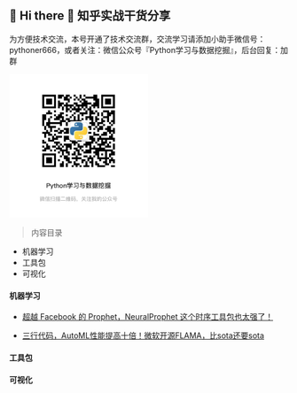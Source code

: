 ## 🙋 Hi there 🌱  知乎实战干货分享

为方便技术交流，本号开通了技术交流群，交流学习请添加小助手微信号：pythoner666，或者关注：微信公众号『Python学习与数据挖掘』，后台回复：加群

<img src="pic/微信图片_20210902150620.jpg" width="250px">

> 内容目录

- 机器学习
- 工具包
- 可视化


#### 机器学习

- [超越 Facebook 的 Prophet，NeuralProphet 这个时序工具包也太强了！](https://zhuanlan.zhihu.com/p/405914462)

- [三行代码，AutoML性能提高十倍！微软开源FLAMA，比sota还要sota](https://zhuanlan.zhihu.com/p/405177840)


#### 工具包


#### 可视化


















